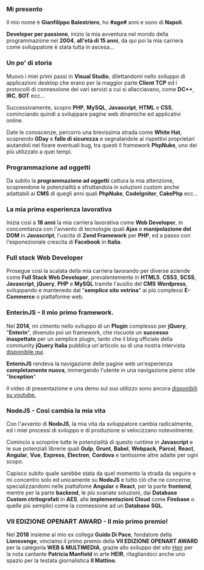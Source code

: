 ### Mi presento

Il mio nome è **Gianfilippo Balestriero**, ho **#age#** anni e sono di **Napoli**.

**Developer per passione**, inizio la mia avventura nel mondo della programmazione nel **2004**, **all'età di 15 anni**, da qui poi la mia carriera come sviluppatore è stata tutta in ascesa...

### Un po' di storia

Muovo i miei primi passi in **Visual Studio**, dilettandomi nello sviluppo di applicazioni desktop che erano per la maggior parte **Client TCP** ed i protocolli di connessione dei vari servizi a cui si allacciavano, come **DC++**, **IRC**, **BOT** ecc...

Successivamente, scopro **PHP**, **MySQL**, **Javascript**, **HTML** e **CSS**, cominciando quindi a sviluppare pagine web dinamiche ed applicativi online.

Date le conoscenze, percorro una brevissima strada come **White Hat**, scoprendo **0Day** e **falle di sicurezza** e segnalandole ai rispettivi proprietari aiutandoli nel fixare eventuali bug, tra questi il framework **PhpNuke**, uno dei più utilizzato a quei tempi.

### Programmazione ad oggetti

Da subito la **programmazione ad oggetti** cattura la mia attenzione, scoprendone le potenzialità e sfruttandola in soluzioni custom anche adattabili ai **CMS** di quegli anni quali **PhpNuke**, **CodeIgniter**, **CakePhp** ecc...

### La mia prima esperienza lavorativa

Inizia così a **18 anni** la mia carriera lavorativa come **Web Developer**, in concomitanza con l'avvento di tecnologie quali **Ajax** e **manipolazione del DOM** in **Javascript**, l'uscita di **Zend Framework** per **PHP**, ed a passo con l'esponezionale crescita di **Facebook** in **Italia**.

### Full stack Web Developer

Prosegue così la scalata della mia carriera lavorando per diverse aziende come **Full Stack Web Developer**, prevalentemente in **HTML5**, **CSS3**, **SCSS**, **Javascript**, **jQuery**, **PHP** e **MySQL** tramite l'ausilio del **CMS** **Wordpress**, sviluppando e mantenedo dal "**semplice sito vetrina**" ai più complessi **E-Commerce** o piattaforme web.

### EnterinJS - Il mio primo framework.

Nel **2014**, mi cimento nello sviluppo di un **Plugin** complesso per **jQuery**, "**Enterin**", divenuto poi un framework, che riscuote un **successo inaspettato** per un semplice plugin, tanto che il blog ufficiale della community **jQuery Italia** pubblica un'articolo su di una nostra intervista <a target="_blank" rel="nofollow" href="https://www.jqueryitalia.org/enterin-effetti-inception-sulla-tua-pagina-web/">disponibile qui</a>.

**EnterinJS** rendeva la navigazione delle pagine web un'esperienza **completamente nuova**, immergendo l'utente in una navigazione pieno stile "**Inception**"

Il video di presentazione e una demo sul suo utilizzo sono ancora <a target="_blank" rel="nofollow" href="https://www.youtube.com/watch?v=t8BnXaBLWf4">disponibili su youtube.</a>

### NodeJS - Così cambia la mia vita

Con l'avvento di **NodeJS**, la mia vita da sviluppatore cambia radicalmente, ed i miei processi di sviluppo e di produzione si velocizzano notevolmente.

Comincio a scroprire tutte le potenzialità di questo runtime in **Javascript** e le sue potenziali librerie quali **Gulp**, **Grunt**, **Babel**, **Webpack**, **Parcel**, **React**, **Angular**, **Vue**, **Express**, **Electron**, **Cordova** e tantissime altre adatte per ogni scopo.

Capisco subito quale sarebbe stata da quel momento la strada da seguire e mi concentro solo ed unicamente su **NodeJS** e tutto ciò che ne concerne, specializzandomi nelle piattafome **Angular** e **React**, per la parte **frontend**, mentre per la parte **backend**, le più svariate soluzioni, dai **Database Custom ctritografati** in **AES**, alle **implementazioni Cloud** come **Firebase** o quelle più semplici come la connessione ad un **Database** **SQL**.

### VII EDIZIONE OPENART AWARD - Il mio primo premio!

Nel **2018** insieme al mio ex collega **Guido Di Pace**, fondatore della **Lionsvenge**, vinciamo il primo premio della **VII EDIZIONE OPENART AWARD** per la categoria **WEB & MULTIMEDIA**, grazie allo sviluppo del sito <a href="https://heir.live">Heir</a> per la nota cantante **Patricia Manfield** in arte **HEIR**, ritagliandoci anche uno spazio per la testata giornalistica **Il Mattino**.

